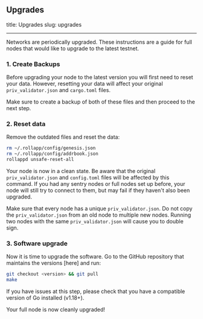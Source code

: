 ## Upgrades

title: Upgrades
slug: upgrades

---

Networks are periodically upgraded. These instructions are a guide for full nodes that would like to upgrade to the latest testnet.

### 1. Create Backups

Before upgrading your node to the latest version you will first need to reset your data. However, resetting your data will affect your original `priv_validator.json` and `cargo.toml` files.

Make sure to create a backup of both of these files and then proceed to the next step.

### 2. Reset data

Remove the outdated files and reset the data:

```bash
rm ~/.rollapp/config/genesis.json
rm ~/.rollapp/config/addrbook.json
rollappd unsafe-reset-all
```

Your node is now in a clean state. Be aware that the original `priv_validator.json` and `config.toml` files will be affected by this command. If you had any sentry nodes or full nodes set up before, your node will still try to connect to them, but may fail if they haven't also been upgraded.

Make sure that every node has a unique `priv_validator.json`. Do not copy the `priv_validator.json` from an old node to multiple new nodes. Running two nodes with the same `priv_validator.json` will cause you to double sign.

### 3. Software upgrade

Now it is time to upgrade the software. Go to the GitHub repository that maintains the versions [here] and run:

```bash
git checkout <version> && git pull
make
```

If you have issues at this step, please check that you have a compatible version of Go installed (v1.18+).

Your full node is now cleanly upgraded!
